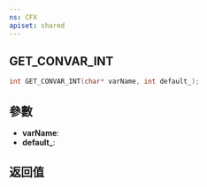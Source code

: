 ```yaml
---
ns: CFX
apiset: shared
---
```

## GET_CONVAR_INT

```c
int GET_CONVAR_INT(char* varName, int default_);
```


## 參數
* **varName**: 
* **default_**: 

## 返回值
